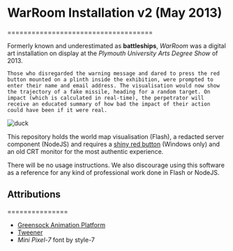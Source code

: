 # WarRoom Installation v2 (May 2013)
====================================

Formerly known and underestimated as **battleships**, *WarRoom* was a digital art installation on display at the *Plymouth University Arts Degree Show* of 2013.

    Those who disregarded the warning message and dared to press the red button mounted on a plinth inside the exhibition, were prompted to enter their name and email address. The visualisation would now show the trajectory of a fake missile, heading for a random target. On impact (which is calculated in real-time), the perpetrator will receive an educated summary of how bad the impact of their action could have been if it were real.

![duck](https://dl.dropboxusercontent.com/u/998319/DAT/duck.png)

This repository holds the world map visualisation (Flash), a redacted server component (NodeJS) and requires a [shiny red button](http://sensorysoftware.com/aac-hardware/switch-adapters/) (Windows only) and an old CRT monitor for the most authentic experience.

There will be no usage instructions. We also discourage using this software as a reference for any kind of professional work done in Flash or NodeJS.

## Attributions
===============

- [Greensock Animation Platform](http://greensock.com)
- [Tweener](https://code.google.com/p/tweener/)
- *Mini Pixel-7* font by style-7